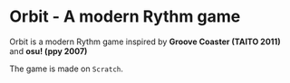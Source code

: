 # Orbit - A modern Rythm game

Orbit is a modern Rythm game inspired by **Groove Coaster (TAITO 2011)** and **osu! (ppy 2007)**

The game is made on ``Scratch``.
